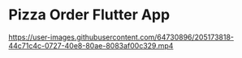 # Pizza Order Flutter App


https://user-images.githubusercontent.com/64730896/205173818-44c71c4c-0727-40e8-80ae-8083af00c329.mp4

